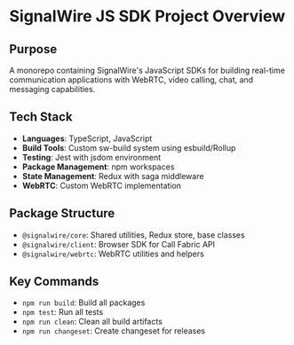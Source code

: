 # SignalWire JS SDK Project Overview

## Purpose
A monorepo containing SignalWire's JavaScript SDKs for building real-time communication applications with WebRTC, video calling, chat, and messaging capabilities.

## Tech Stack
- **Languages**: TypeScript, JavaScript
- **Build Tools**: Custom sw-build system using esbuild/Rollup
- **Testing**: Jest with jsdom environment
- **Package Management**: npm workspaces
- **State Management**: Redux with saga middleware
- **WebRTC**: Custom WebRTC implementation

## Package Structure
- `@signalwire/core`: Shared utilities, Redux store, base classes
- `@signalwire/client`: Browser SDK for Call Fabric API
- `@signalwire/webrtc`: WebRTC utilities and helpers

## Key Commands
- `npm run build`: Build all packages
- `npm test`: Run all tests
- `npm run clean`: Clean all build artifacts
- `npm run changeset`: Create changeset for releases